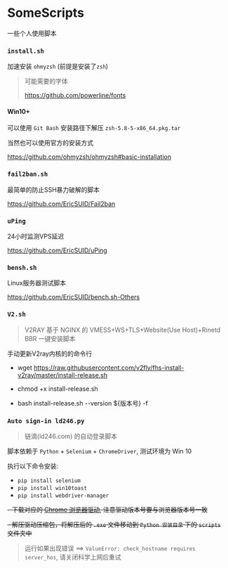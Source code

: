 # SomeScripts
一些个人使用脚本

### `install.sh`

加速安装 `ohmyzsh` (前提是安装了`zsh`)

> 可能需要的字体
>
> https://github.com/powerline/fonts

#### Win10+

可以使用 `Git Bash` 安装路径下解压 `zsh-5.8-5-x86_64.pkg.tar`



当然也可以使用官方的安装方式

https://github.com/ohmyzsh/ohmyzsh#basic-installation

### `fail2ban.sh`

最简单的防止SSH暴力破解的脚本

https://github.com/EricSUID/Fail2ban

### `uPing`

24小时监测VPS延迟

https://github.com/EricSUID/uPing

### `bensh.sh`

Linux服务器测试脚本

https://github.com/EricSUID/bench.sh-Others

### `V2.sh`

> V2RAY 基于 NGINX 的 VMESS+WS+TLS+Website(Use Host)+Rinetd BBR 一键安装脚本

手动更新V2ray内核的的命令行

- wget https://raw.githubusercontent.com/v2fly/fhs-install-v2ray/master/install-release.sh

- chmod +x install-release.sh

- bash install-release.sh --version ${版本号} -f


### `Auto sign-in ld246.py`

> 链滴(ld246.com) 的自动登录脚本

脚本依赖于 `Python` + `Selenium` + `ChromeDriver`, 测试环境为 Win 10

执行以下命令安装:
- `pip install selenium` 
- `pip install win10toast` 
- `pip install webdriver-manager` 

~~- 下载对应的 [Chrome 浏览器驱动](http://npm.taobao.org/mirrors/chromedriver/), 注意驱动版本号要与浏览器版本号一致~~

~~- 解压驱动压缩包，将解压后的 `.exe` 文件移动到 `Python 安装目录` 下的 `scripts` 文件夹中~~

> 运行如果出现错误 ==> `ValueError: check_hostname requires server_hos`, 请关闭科学上网后重试